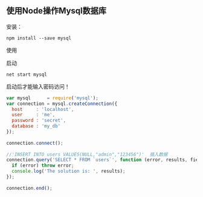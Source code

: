 ## 使用Node操作Mysql数据库

安装：

```shell
npm install --save mysql
```

使用

启动

```shell
net start mysql
```

启动后才能输入密码访问！

```js
var mysql      = require('mysql');
var connection = mysql.createConnection({
  host     : 'localhost',
  user     : 'me',
  password : 'secret',
  database : 'my_db'
});
 
connection.connect();
 
//'INSERT INTO users VALUES(NULL,"admin","123456")'  插入数据
connection.query('SELECT * FROM `users`', function (error, results, fields) {
  if (error) throw error;
  console.log('The solution is: ', results);
});
 
connection.end();
```

 

